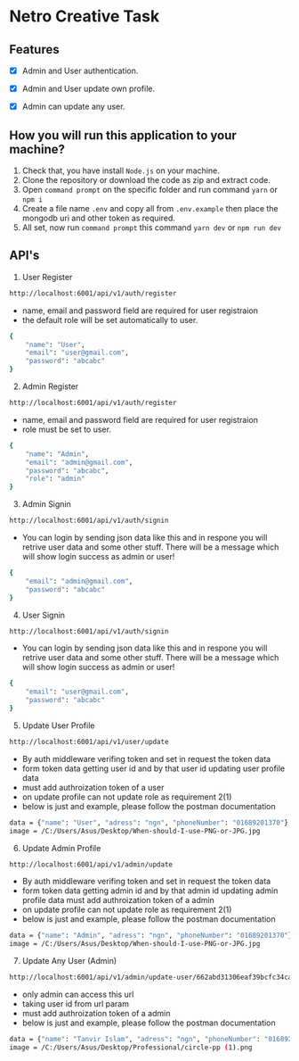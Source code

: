 # Netro Creative Task

## Features

- [x] Admin and User authentication.
- [x] Admin and User update own profile.
- [x] Admin can update any user.


## How you will run this application to your machine?

1. Check that, you have install `Node.js` on your machine.
2. Clone the repository or download the code as zip and extract code.
3. Open `command prompt` on the specific folder and run command `yarn` or `npm i`
4. Create a file name `.env` and copy all from `.env.example` then place the mongodb uri and other token as required.
5. All set, now run `command prompt` this command `yarn dev` or `npm run dev`

## API's

1. User Register

```bash
http://localhost:6001/api/v1/auth/register
```

- name, email and password field are required for user registraion
- the default role will be set automatically to user.

```bash
{
    "name": "User",
    "email": "user@gmail.com",
    "password": "abcabc"
}
```

2. Admin Register

```bash
http://localhost:6001/api/v1/auth/register
```

- name, email and password field are required for user registraion
- role must be set to user.

```bash
{
    "name": "Admin",
    "email": "admin@gmail.com",
    "password": "abcabc",
    "role": "admin"
}
```

3. Admin Signin

```bash
http://localhost:6001/api/v1/auth/signin
```

- You can login by sending json data like this and in respone you will retrive user data and some other stuff. There will be a message which will show login success as admin or user!

```bash
{
    "email": "admin@gmail.com",
    "password": "abcabc"
}
```

4. User Signin

```bash
http://localhost:6001/api/v1/auth/signin
```

- You can login by sending json data like this and in respone you will retrive user data and some other stuff. There will be a message which will show login success as admin or user!

```bash
{
    "email": "user@gmail.com",
    "password": "abcabc"
}
```

5. Update User Profile

```bash
http://localhost:6001/api/v1/user/update
```

- By auth middleware verifing token and set in request the token data
- form token data getting user id and by that user id updating user profile data
- must add authroization token of a user
- on update profile can not update role as requirement 2(1)
- below is just and example, please follow the postman documentation

```bash
data = {"name": "User", "adress": "ngn", "phoneNumber": "01689201370"}
image = /C:/Users/Asus/Desktop/When-should-I-use-PNG-or-JPG.jpg
```

6. Update Admin Profile

```bash
http://localhost:6001/api/v1/admin/update
```

- By auth middleware verifing token and set in request the token data
- form token data getting admin id and by that admin id updating admin profile data
must add authroization token of a admin
- on update profile can not update role as requirement 2(1)
- below is just and example, please follow the postman documentation

```bash
data = {"name": "Admin", "adress": "ngn", "phoneNumber": "01689201370"}
image = /C:/Users/Asus/Desktop/When-should-I-use-PNG-or-JPG.jpg
```

7. Update Any User (Admin)

```bash
http://localhost:6001/api/v1/admin/update-user/662abd31306eaf39bcfc34ca
```

- only admin can access this url
- taking user id from url param
- must add authroization token of a admin
- below is just and example, please follow the postman documentation

```bash
data = {"name": "Tanvir Islam", "adress": "ngn", "phoneNumber": "01689201370", "role": "user"}
image = /C:/Users/Asus/Desktop/Professional/circle-pp (1).png
```